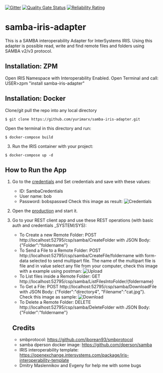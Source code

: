  [![Gitter](https://img.shields.io/badge/Available%20on-Intersystems%20Open%20Exchange-00b2a9.svg)](https://openexchange.intersystems.com/package/iris-interoperability-template)
 [![Quality Gate Status](https://community.objectscriptquality.com/api/project_badges/measure?project=intersystems_iris_community%2Firis-interoperability-template&metric=alert_status)](https://community.objectscriptquality.com/dashboard?id=intersystems_iris_community%2Firis-interoperability-template)
 [![Reliability Rating](https://community.objectscriptquality.com/api/project_badges/measure?project=intersystems_iris_community%2Firis-interoperability-template&metric=reliability_rating)](https://community.objectscriptquality.com/dashboard?id=intersystems_iris_community%2Firis-interoperability-template)
# samba-iris-adapter
This is a SAMBA interoperability Adapter for InterSystems IRIS.
Using this adapter is possible read, write and find remote files and folders using SAMBA v2/v3 protocol.

## Installation: ZPM

Open IRIS Namespace with Interoperability Enabled.
Open Terminal and call:
USER>zpm "install samba-iris-adapter"

## Installation: Docker
Clone/git pull the repo into any local directory

```
$ git clone https://github.com/yurimarx/samba-iris-adapter.git
```

Open the terminal in this directory and run:

```
$ docker-compose build
```

3. Run the IRIS container with your project:

```
$ docker-compose up -d
```

## How to Run the App

1. Go to the [credentials](http://localhost:52795/csp/user/EnsPortal.Credentials.zen?$NAMESPACE=USER&$NAMESPACE=USER&) and Set credentials and save with these values:
    - ID: SambaCredentials
    - User name: bob
    - Password: bobspasswd
Check this image as result:
    ![Credentials](https://github.com/yurimarx/samba-iris-adapter/raw/master/credentials.jpg "Credentials")

2. Open the [production](http://localhost:52795/csp/user/EnsPortal.ProductionConfig.zen?PRODUCTION=dc.samba.SambaProduction) and start it.

3. Go to your REST client app and use these REST operations (with basic auth and credentials _SYSTEM/SYS):
    - To Create a new Remote Folder: POST http://localhost:52795/csp/samba/CreateFolder with JSON Body: {"Folder":"foldername"}
    - To Send a File to a Remote Folder: POST http://localhost:52795/csp/samba/CreateFile/foldername with form-data selected to send multipart file. The name of the multipart file is file and in value select any file from your computer, check this image with a example using postman:
    ![Upload](https://github.com/yurimarx/samba-iris-adapter/raw/master/savefile.jpg "Upload")
    - To List files inside a Remote Folder: GET http://localhost:52795/csp/samba/ListFilesIntoFolder/{foldername}
    - To Get a File: POST http://localhost:52795/csp/samba/DownloadFile with JSON Body: {"Folder":"directory4", "Filename":"cat.jpg"}. Check this image as sample:
    ![Download](https://github.com/yurimarx/samba-iris-adapter/raw/master/downloadfile.jpg "Download")
    - To Delete a Remote Folder: DELETE http://localhost:52795/csp/samba/DeleteFolder with JSON Body: {"Folder":"foldername"}

    ## Credits
    -  smbprotocol: https://github.com/jborean93/smbprotocol
    -  samba dperson docker image: https://github.com/dperson/samba
    -  IRIS interoperability template: https://openexchange.intersystems.com/package/iris-interoperability-template
    -  Dmitry Maslennikov and Evgeny for help me with some bugs

    